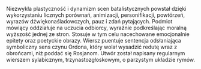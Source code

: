 Niezwykła plastyczność i dynamizm scen batalistycznych powstał dzięki wykorzystaniu licznych porównań, animizacji, personifikacji, powtórzeń, wyrazów dźwiękonaśladowczych, pauz i zdań pytających.
Podmiot mówiący oddziałuje na uczucia odbiorcy, wyraźnie podkreślając moralną wyższość jednej ze stron. Stosuje w tym celu nacechowane emocjonalnie epitety oraz poetyckie obrazy.
Wiersz puentuje sentencja odsłaniająca symboliczny sens czynu Ordona, który wolał wysadzić redutę wraz z obrońcami, niż poddać się Rosjanom.
Utwór został napisany regularnym wierszem sylabicznym, trzynastozgłoskowym, o parzystym układzie rymów.